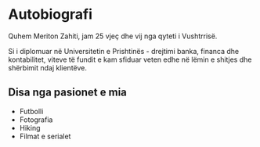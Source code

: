 # Autobiografi 

Quhem Meriton Zahiti, jam 25 vjeç dhe vij nga qyteti i Vushtrrisë.

Si i diplomuar në Universitetin e Prishtinës - drejtimi banka, financa dhe kontabilitet, viteve të fundit e kam sfiduar veten edhe në lëmin e shitjes dhe shërbimit ndaj klientëve.

## Disa nga pasionet e mia

- Futbolli
- Fotografia
- Hiking
- Filmat e serialet